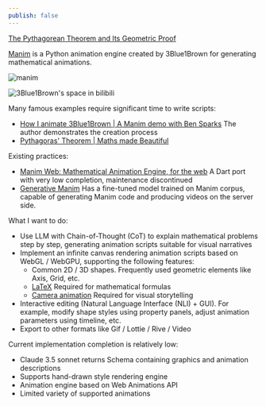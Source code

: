 ```yaml
---
publish: false
---
```


<script setup>
import PythagoreanTheorem from '../components/PythagoreanTheorem.vue'
</script>

[The Pythagorean Theorem and Its Geometric Proof]

<PythagoreanTheorem />

[Manim] is a Python animation engine created by 3Blue1Brown for generating mathematical animations.

![manim](https://raw.githubusercontent.com/3b1b/manim/master/logo/cropped.png)

![3Blue1Brown's space in bilibili](/3blue1brown.png)

Many famous examples require significant time to write scripts:

-   [How I animate 3Blue1Brown | A Manim demo with Ben Sparks] The author demonstrates the creation process
-   [Pythagoras' Theorem | Maths made Beautiful]

Existing practices:

-   [Manim Web: Mathematical Animation Engine, for the web] A Dart port with very low completion, maintenance discontinued
-   [Generative Manim] Has a fine-tuned model trained on Manim corpus, capable of generating Manim code and producing videos on the server side.

What I want to do:

-   Use LLM with Chain-of-Thought (CoT) to explain mathematical problems step by step, generating animation scripts suitable for visual narratives
-   Implement an infinite canvas rendering animation scripts based on WebGL / WebGPU, supporting the following features:
    -   Common 2D / 3D shapes. Frequently used geometric elements like Axis, Grid, etc.
    -   [LaTeX](/zh/guide/lesson-016#tex-math-rendering) Required for mathematical formulas
    -   [Camera animation](/zh/guide/lesson-004#camera-animation) Required for visual storytelling
-   Interactive editing (Natural Language Interface (NLI) + GUI). For example, modify shape styles using property panels, adjust animation parameters using timeline, etc.
-   Export to other formats like Gif / Lottie / Rive / Video

Current implementation completion is relatively low:

-   Claude 3.5 sonnet returns Schema containing graphics and animation descriptions
-   Supports hand-drawn style rendering engine
-   Animation engine based on Web Animations API
-   Limited variety of supported animations

[Manim]: https://github.com/3b1b/manim
[Manim Web: Mathematical Animation Engine, for the web]: https://manim-web.hugos29.dev/
[Generative Manim]: https://generative-manim.vercel.app/
[Pythagoras' Theorem | Maths made Beautiful]: https://www.youtube.com/watch?v=l4FC6mIRyNQ
[How I animate 3Blue1Brown | A Manim demo with Ben Sparks]: https://www.youtube.com/watch?v=rbu7Zu5X1zI
[The Pythagorean Theorem and Its Geometric Proof]: https://omerseyfeddinkoc.medium.com/the-pythagorean-theorem-and-its-geometric-proof-41188a7b5fac
